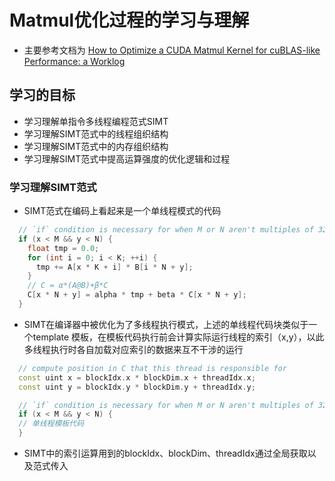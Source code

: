 # Matmul优化过程的学习与理解
- 主要参考文档为 [How to Optimize a CUDA Matmul Kernel for cuBLAS-like Performance: a Worklog](https://siboehm.com/articles/22/CUDA-MMM)
## 学习的目标
- 学习理解单指令多线程编程范式SIMT
- 学习理解SIMT范式中的线程组织结构
- 学习理解SIMT范式中的内存组织结构
- 学习理解SIMT范式中提高运算强度的优化逻辑和过程
### 学习理解SIMT范式
- SIMT范式在编码上看起来是一个单线程模式的代码
```c++
  // `if` condition is necessary for when M or N aren't multiples of 32.
  if (x < M && y < N) {
    float tmp = 0.0;
    for (int i = 0; i < K; ++i) {
      tmp += A[x * K + i] * B[i * N + y];
    }
    // C = α*(A@B)+β*C
    C[x * N + y] = alpha * tmp + beta * C[x * N + y];
  }
```
- SIMT在编译器中被优化为了多线程执行模式，上述的单线程代码块类似于一个template 模板，在模板代码执行前会计算实际运行线程的索引（x,y），以此多线程执行时各自加载对应索引的数据来互不干涉的运行
```c++
  // compute position in C that this thread is responsible for
  const uint x = blockIdx.x * blockDim.x + threadIdx.x;
  const uint y = blockIdx.y * blockDim.y + threadIdx.y;

  // `if` condition is necessary for when M or N aren't multiples of 32.
  if (x < M && y < N) {
  // 单线程模板代码
  }

```
- SIMT中的索引运算用到的blockIdx、blockDim、threadIdx通过全局获取以及范式传入
